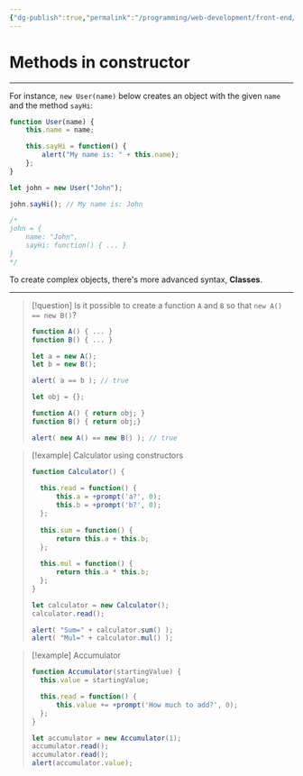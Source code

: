 ```yaml
---
{"dg-publish":true,"permalink":"/programming/web-development/front-end/javascript-vanilla/03-objects/05-constructor-operator-new/04-methods-in-constructor/","tags":["programming","webdevelopment","frontend","JavaScript"],"created":"2024-11-09T11:30:39.512+08:00"}
---
```


# Methods in constructor

--- 


For instance, `new User(name)` below creates an object with the given `name` and the method `sayHi`:
```javascript
function User(name) {
	this.name = name;

	this.sayHi = function() {
		alert("My name is: " + this.name);
	};
}

let john = new User("John");

john.sayHi(); // My name is: John

/*
john = {
	name: "John",
	sayHi: function() { ... }
}
*/
```

To create complex objects, there's more advanced syntax, __Classes__.

---

>[!question] Is it possible to create a function `A` and `B` so that `new A() == new B()`?
>```javascript
>function A() { ... }
>function B() { ... }
>
>let a = new A();
>let b = new B();
>
>alert( a == b ); // true
>```
>
>```javascript
>let obj = {};
>
>function A() { return obj; }
>function B() { return obj;}
>
>alert( new A() == new B() ); // true
>```

>[!example] Calculator using constructors
>```javascript
>function Calculator() {
>	
>	this.read = function() {
>		this.a = +prompt('a?', 0);
>		this.b = +prompt('b?', 0);
>	};
>	
>	this.sum = function() {
>		return this.a + this.b;
>	};
>	
>	this.mul = function() {
>		return this.a * this.b;
>	};
>}
>
>let calculator = new Calculator();
>calculator.read();
>
>alert( "Sum=" + calculator.sum() );
>alert( "Mul=" + calculator.mul() );
>```

>[!example] Accumulator
>```javascript
>function Accumulator(startingValue) {
>	this.value = startingValue;
>
>	this.read = function() {
>		this.value += +prompt('How much to add?', 0);
>	};
>}
>
>let accumulator = new Accumulator(1);
>accumulator.read();
>accumulator.read();
>alert(accumulator.value);
>```
